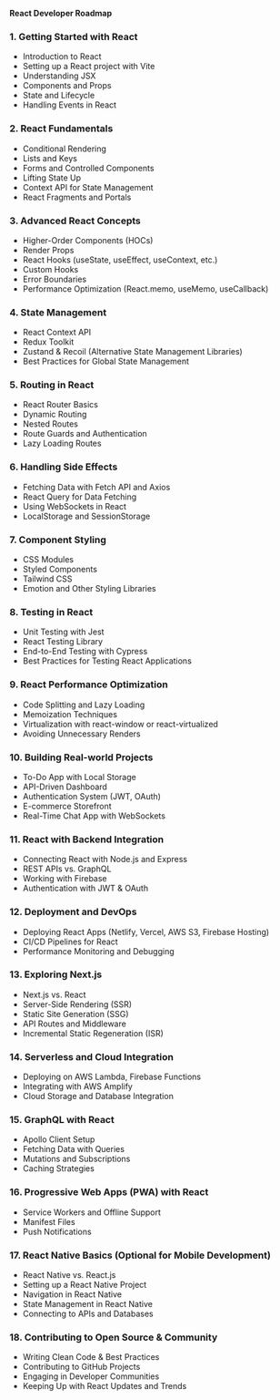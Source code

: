 **React Developer Roadmap**

### 1. **Getting Started with React**
   - Introduction to React
   - Setting up a React project with Vite
   - Understanding JSX
   - Components and Props
   - State and Lifecycle
   - Handling Events in React

### 2. **React Fundamentals**
   - Conditional Rendering
   - Lists and Keys
   - Forms and Controlled Components
   - Lifting State Up
   - Context API for State Management
   - React Fragments and Portals

### 3. **Advanced React Concepts**
   - Higher-Order Components (HOCs)
   - Render Props
   - React Hooks (useState, useEffect, useContext, etc.)
   - Custom Hooks
   - Error Boundaries
   - Performance Optimization (React.memo, useMemo, useCallback)
   
### 4. **State Management**
   - React Context API
   - Redux Toolkit
   - Zustand & Recoil (Alternative State Management Libraries)
   - Best Practices for Global State Management

### 5. **Routing in React**
   - React Router Basics
   - Dynamic Routing
   - Nested Routes
   - Route Guards and Authentication
   - Lazy Loading Routes

### 6. **Handling Side Effects**
   - Fetching Data with Fetch API and Axios
   - React Query for Data Fetching
   - Using WebSockets in React
   - LocalStorage and SessionStorage

### 7. **Component Styling**
   - CSS Modules
   - Styled Components
   - Tailwind CSS
   - Emotion and Other Styling Libraries

### 8. **Testing in React**
   - Unit Testing with Jest
   - React Testing Library
   - End-to-End Testing with Cypress
   - Best Practices for Testing React Applications

### 9. **React Performance Optimization**
   - Code Splitting and Lazy Loading
   - Memoization Techniques
   - Virtualization with react-window or react-virtualized
   - Avoiding Unnecessary Renders

### 10. **Building Real-world Projects**
   - To-Do App with Local Storage
   - API-Driven Dashboard
   - Authentication System (JWT, OAuth)
   - E-commerce Storefront
   - Real-Time Chat App with WebSockets

### 11. **React with Backend Integration**
   - Connecting React with Node.js and Express
   - REST APIs vs. GraphQL
   - Working with Firebase
   - Authentication with JWT & OAuth

### 12. **Deployment and DevOps**
   - Deploying React Apps (Netlify, Vercel, AWS S3, Firebase Hosting)
   - CI/CD Pipelines for React
   - Performance Monitoring and Debugging

### 13. **Exploring Next.js**
   - Next.js vs. React
   - Server-Side Rendering (SSR)
   - Static Site Generation (SSG)
   - API Routes and Middleware
   - Incremental Static Regeneration (ISR)

### 14. **Serverless and Cloud Integration**
   - Deploying on AWS Lambda, Firebase Functions
   - Integrating with AWS Amplify
   - Cloud Storage and Database Integration

### 15. **GraphQL with React**
   - Apollo Client Setup
   - Fetching Data with Queries
   - Mutations and Subscriptions
   - Caching Strategies

### 16. **Progressive Web Apps (PWA) with React**
   - Service Workers and Offline Support
   - Manifest Files
   - Push Notifications
   
### 17. **React Native Basics (Optional for Mobile Development)**
   - React Native vs. React.js
   - Setting up a React Native Project
   - Navigation in React Native
   - State Management in React Native
   - Connecting to APIs and Databases

### 18. **Contributing to Open Source & Community**
   - Writing Clean Code & Best Practices
   - Contributing to GitHub Projects
   - Engaging in Developer Communities
   - Keeping Up with React Updates and Trends

